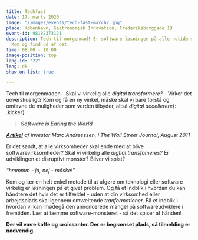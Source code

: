 ```yaml
---
title: Techfast
date: 17. marts 2020
image: "/images/events/tech-fast-march2.jpg"
place: København, Gastronomisk Innovation, Frederiksborggade 1B
event-id: 98182373121
description: Tech til morgenmad! Er software løsningen på alle nutidens problemer?
  Kom og find ud af det.
time: 08:00 - 10:00
image-position: top
lang-id: "22"
lang: dk
show-on-list: true

---
```

Tech til morgenmaden - Skal vi virkelig alle _digital transformere?_ - Virker det uoverskueligt? Kom og få en ny vinkel, måske skal vi bare forstå og omfavne de muligheder som verden tilbyder, altså _digital accellerere_{: .kicker}

> **_Software is Eating the World_**

[**_Artikel_**](https://a16z.com/2011/08/20/why-software-is-eating-the-world/) _af investor Marc Andreessen, i The Wall Street Journal, August 2011_

Er det sandt, at alle virksomheder skal ende med at blive softwarevirksomheder? Skal vi virkelig alle _digtial transfomeres?_ Er udviklingen et disruptivt monster? Bliver vi spist?

_“hmmmm - ja, nej - måske!”_

Kom og lær en helt enkel metode til at afgøre om teknologi eller software virkelig er løsningen på et givet problem. Og få et indblik i hvordan du kan håndtere det hvis det er tilfældet - uden at din virksomhed eller arbejdsplads skal igennem omvæltende _tranformationer_. Få et indblik i hvordan vi kan imødegå den annoncerede mangel på softwareudviklere i fremtiden. Lær at tæmme software-monsteret - så det spiser af hånden!

**Der vil være kaffe og croissanter. Der er begrænset plads, så tilmelding er nødvendig.**